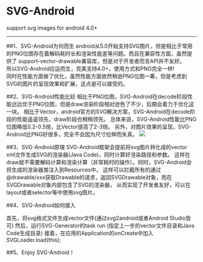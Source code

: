 # SVG-Android
support svg images for android 4.0+
___

##1、SVG-Android为何而生
android从5.0开始支持SVG图片，但是相比于常用的PNG位图存在着解码耗时长和渲染性能差等问题。而且在兼容性方面，虽然提供了
support-vector-drawable兼容库，但是对于开发者而言API并不友好。<br>
所以SVG-Android应运而生，完美支持4.0+，使用方式和PNG完全一样!<br>
同时在性能方面做了优化，虽然性能方面依然稍逊PNG位图一筹，但是考虑到SVG的图片的呈现效果和扩展，这点是可以接受的。

##2、SVG-Android性能比较
相比于PNG位图，SVG-Android在decode阶段性能远远优于PNG位图，但是draw渲染阶段相对逊色了不少，后期会着力于优化这一块。
相比于Vector，android官方的SVG解决方案，SVG-Android在decode阶段的性能遥遥领先，draw阶段也稍稍领先。
总体来说，SVG-Android性能比PNG位图略低0.2-0.5倍，比Vector提高了2-3倍。
另外，对图片效果的呈现，SVG-Android比PNG好很多，完全不会因为尺寸拉伸而失真。
![](https://github.com/MegatronKing/SVG-Android/blob/master/screenshots/performance-test.png)

##3、SVG-Android原理
SVG-Android框架会提前将svg图片转化成的vector xml文件生成SVG的渲染器(Java Code)，同时计算好渲染路径和参数。
这样在draw就不需要解码计算和渲染计算（非常耗时的操作）。同时，SVG-Android会将生成的渲染器类注入到Resources中，
这样可以拦截所有的通过@drawable/xxx获取Drawable的请求，返回SVGDrawable对象，而在SVGDrawable对象内部包含了SVG的渲染器，
从而实现了开发者友好，可以在layout或者selector等中使用svg图片。

##4、SVG-Android如何接入

首先，将svg格式文件生成vector文件(通过svg2android或者Android Studio皆可)
然后，运行SVG-Generator的task run (指定上一步的vector文件目录和Java Code生成目录)
接着，在应用的Application的onCreate中加入SVGLoader.load(this);

##5、Enjoy SVG-Android！



